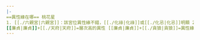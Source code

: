 ```yaml
---
|-
==異性緣在哪== 桃花星
1. [[./六親宮|六親宮]]：該宮位異性緣不錯，[[./化祿|化祿]]或[[./化忌|化忌]]明顯 2. [[./命三方|命三方]]：異性緣好，交際手腕好，[[./化忌|化忌]]遇到爛桃花 3. [[疾厄宮|疾厄宮]]：心臟較弱 4. [[遷移宮|遷移宮]]與[[奴仆宮|奴仆宮]]：有個異性緣不錯的朋友（會遇到渣男渣女）=自己桃花緣被轉移 5. [[田宅宮|田宅宮]]：桃花在家裏（用風水催桃花） 6. [[福德宮|福德宮]]：糾結感情（疑心病等）
[[廉貞|廉貞]]+[[./天府|天府]]=層次高的異性 [[廉貞|廉貞]]+[[./貪狼|貪狼]]=異性緣過旺，遇[[./化忌|化忌]]會經歷刻骨銘心的失敗感情。 [[廉貞|廉貞]]+[[./七殺|七殺]]=速戰速決，自然熟 [[廉貞|廉貞]]+[[./破軍|破軍]]=換異性朋友速度快，尤其遇到[[./化祿|化祿]]。
---
```

